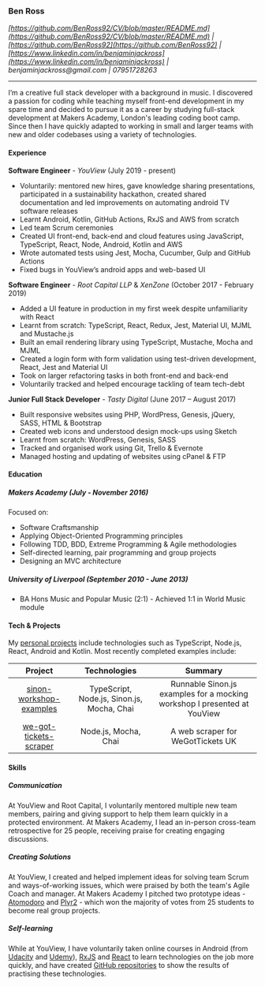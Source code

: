 ### Ben Ross

*[https://github.com/BenRoss92/CV/blob/master/README.md](https://github.com/BenRoss92/CV/blob/master/README.md) | [https://github.com/BenRoss92](https://github.com/BenRoss92) | [https://www.linkedin.com/in/benjaminjackross](https://www.linkedin.com/in/benjaminjackross) | &#00098;&#x65;&#x6e;&#106;&#00097;&#109;&#x69;&#000110;&#x6a;&#x61;&#99;&#x6b;&#000114;&#x6f;&#115;&#x73;&#x40;&#x67;&#109;&#x61;&#105;&#x6c;&#x2e;&#x63;&#111;&#x6d;
 | &#x30;&#x37;&#00057;&#00053;&#00049;&#x37;&#50;&#x38;&#50;&#x36;&#51;*

---

I’m a creative full stack developer with a background in music. I discovered a passion for coding while teaching myself front-end development in my spare time and decided to pursue it as a career by studying full-stack development at Makers Academy, London's leading coding boot camp. Since then I have quickly adapted to working in small and larger teams with new and older codebases using a variety of technologies.

#### Experience

**Software Engineer** - *YouView* (July 2019 - present)

- Voluntarily: mentored new hires, gave knowledge sharing presentations, participated in a sustainability hackathon, created shared documentation and led improvements on automating android TV software releases
- Learnt Android, Kotlin, GitHub Actions, RxJS and AWS from scratch
- Led team Scrum ceremonies
- Created UI front-end, back-end and cloud features using JavaScript, TypeScript, React, Node, Android, Kotlin and AWS
- Wrote automated tests using Jest, Mocha, Cucumber, Gulp and GitHub Actions
- Fixed bugs in YouView’s android apps and web-based UI

**Software Engineer** - *Root Capital LLP* & *XenZone* (October 2017 - February 2019)

- Added a UI feature in production in my first week despite unfamiliarity with React
- Learnt from scratch: TypeScript, React, Redux, Jest, Material UI, MJML and Mustache.js
- Built an email rendering library using TypeScript, Mustache, Mocha and MJML
- Created a login form with form validation using test-driven development, React, Jest and Material UI
- Took on larger refactoring tasks in both front-end and back-end
- Voluntarily tracked and helped encourage tackling of team tech-debt

**Junior Full Stack Developer** - *Tasty Digital* (June 2017 – August 2017)

- Built responsive websites using PHP, WordPress, Genesis, jQuery, SASS, HTML & Bootstrap
- Created web icons and understood design mock-ups using Sketch
- Learnt from scratch: WordPress, Genesis, SASS
- Tracked and organised work using Git, Trello & Evernote
- Managed hosting and updating of websites using cPanel & FTP

#### Education

##### Makers Academy (July - November 2016)

Focused on:

- Software Craftsmanship
- Applying Object-Oriented Programming principles
- Following TDD, BDD, Extreme Programming & Agile methodologies
- Self-directed learning, pair programming and group projects
- Designing an MVC architecture

##### University of Liverpool (September 2010 - June 2013)

- BA Hons Music and Popular Music (2:1) - Achieved 1:1 in World Music module

#### Tech & Projects

My [personal projects](https://github.com/BenRoss92/) include technologies such as TypeScript, Node.js, React, Android and Kotlin. Most recently completed examples include:

| Project | Technologies | Summary |
|:---:|:---:|:---:|
| [sinon-workshop-examples](https://github.com/BenRoss92/sinon-workshop-examples) | TypeScript, Node.js, Sinon.js, Mocha, Chai | Runnable Sinon.js examples for a mocking workshop I presented at YouView |
| [we-got-tickets-scraper](https://github.com/BenRoss92/we-got-tickets-scraper) | Node.js, Mocha, Chai | A web scraper for WeGotTickets UK |

#### Skills

##### Communication

At YouView and Root Capital, I voluntarily mentored multiple new team members, pairing and giving support to help them learn quickly in a protected environment. At Makers Academy, I lead an in-person cross-team retrospective for 25 people, receiving praise for creating engaging discussions.

##### Creating Solutions

At YouView, I created and helped implement ideas for solving team Scrum and ways-of-working issues, which were praised by both the team's Agile Coach and manager. At Makers Academy I pitched two prototype ideas - [Atomodoro](https://github.com/BenRoss92/Atomodoro) and [Plyr2](https://github.com/BenRoss92/plyr2) - which won the majority of votes from 25 students to become real group projects.

##### Self-learning

While at YouView, I have voluntarily taken online courses in Android (from [Udacity](https://www.udacity.com/course/developing-android-apps-with-kotlin--ud9012) and [Udemy](https://www.udemy.com/course/devslopes-android-kotlin/)), [RxJS](https://www.linkedin.com/learning/learning-rxjs) and [React](https://www.udemy.com/share/101Way3@NFNQVrQkIXn5IR27oH41jV5v4-UOU9xQYSWB7qRQ5Bu8oCzRwlTEyUCAziumq5jR/) to learn technologies on the job more quickly, and have created [GitHub repositories](https://github.com/BenRoss92) to show the results of practising these technologies.
